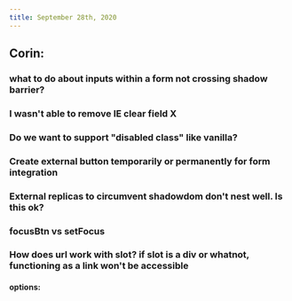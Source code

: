 ```yaml
---
title: September 28th, 2020
---
```


## Corin:
### what to do about inputs within a form not crossing shadow barrier?

### I wasn't able to remove IE clear field X

### Do we want to support "disabled class" like vanilla?

### Create external button temporarily or permanently for form integration

### External replicas to circumvent shadowdom don't nest well. Is this ok?

### focusBtn vs setFocus

### How does url work with slot? if slot is a div or whatnot, functioning as a link won't be accessible
#### options: 

